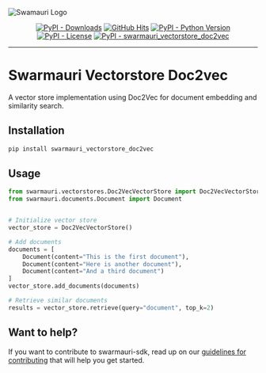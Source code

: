 
![Swamauri Logo](https://res.cloudinary.com/dbjmpekvl/image/upload/v1730099724/Swarmauri-logo-lockup-2048x757_hww01w.png)

<p align="center">
    <a href="https://pypi.org/project/swarmauri_vectorstore_doc2vec/">
        <img src="https://img.shields.io/pypi/dm/swarmauri_vectorstore_doc2vec" alt="PyPI - Downloads"/></a>
    <a href="https://github.com/swarmauri/swarmauri-sdk/pkgs/standards/swarmauri_vectorstore_doc2vec/README.md">
        <img src="https://hits.seeyoufarm.com/api/count/incr/badge.svg?url=https://github.com/swarmauri/swarmauri-sdk/pkgs/standards/swarmauri_vectorstore_doc2vec/README.md&count_bg=%2379C83D&title_bg=%23555555&icon=&icon_color=%23E7E7E7&title=hits&edge_flat=false" alt="GitHub Hits"/></a>
    <a href="https://pypi.org/project/swarmauri_vectorstore_doc2vec/">
        <img src="https://img.shields.io/pypi/pyversions/swarmauri_vectorstore_doc2vec" alt="PyPI - Python Version"/></a>
    <a href="https://pypi.org/project/swarmauri_vectorstore_doc2vec/">
        <img src="https://img.shields.io/pypi/l/swarmauri_vectorstore_doc2vec" alt="PyPI - License"/></a>
    <a href="https://pypi.org/project/swarmauri_vectorstore_doc2vec/">
        <img src="https://img.shields.io/pypi/v/swarmauri_vectorstore_doc2vec?label=swarmauri_vectorstore_doc2vec&color=green" alt="PyPI - swarmauri_vectorstore_doc2vec"/></a>
</p>

---

# Swarmauri Vectorstore Doc2vec

A vector store implementation using Doc2Vec for document embedding and similarity search.

## Installation

```bash
pip install swarmauri_vectorstore_doc2vec
```

## Usage

```python
from swarmauri.vectorstores.Doc2VecVectorStore import Doc2VecVectorStore
from swarmauri.documents.Document import Document


# Initialize vector store
vector_store = Doc2VecVectorStore()

# Add documents
documents = [
    Document(content="This is the first document"),
    Document(content="Here is another document"),
    Document(content="And a third document")
]
vector_store.add_documents(documents)

# Retrieve similar documents
results = vector_store.retrieve(query="document", top_k=2)
```

## Want to help?

If you want to contribute to swarmauri-sdk, read up on our [guidelines for contributing](https://github.com/swarmauri/swarmauri-sdk/blob/master/contributing.md) that will help you get started.


